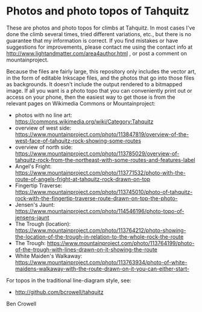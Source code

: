 Photos and photo topos of Tahquitz
==================================

These are photos and photo topos for climbs at Tahquitz. In most cases
I've done the climb several times, tried different variations, etc.,
but there is no guarantee that my information is correct. If you find
mistakes or have suggestions for improvements, please contact me using
the contact info at http://www.lightandmatter.com/area4author.html ,
or post a comment on mountainproject.

Because the files are fairly large, this repository only includes the
vector art, in the form of editable Inkscape files, and the photos
that go into those files as backgrounds.  It doesn't include the
output rendered to a bitmapped image. If all you want is a photo topo that
you can conveniently print out or access on your phone, then the easiest
way to get those is from the relevant pages on Wikimedia Commons
or Mountainproject:

* photos with no line art: https://commons.wikimedia.org/wiki/Category:Tahquitz
* overview of west side: https://www.mountainproject.com/photo/113847819/overview-of-the-west-face-of-tahquitz-rock-showing-some-routes
* overview of north side: https://www.mountainproject.com/photo/113785029/overview-of-tahquitz-rock-from-the-northeast-with-some-routes-and-features-label
* Angel's Fright: https://www.mountainproject.com/photo/113771532/photo-with-the-route-of-angels-fright-at-tahquitz-rock-drawn-on-top
* Fingertip Traverse: https://www.mountainproject.com/photo/113745010/photo-of-tahquitz-rock-with-the-fingertip-traverse-route-drawn-on-top-the-photo-
* Jensen's Jaunt: https://www.mountainproject.com/photo/114546196/photo-topo-of-jensens-jaunt
* The Trough (location): https://www.mountainproject.com/photo/113764212/photo-showing-the-location-of-the-trough-in-relation-to-the-whole-rock-the-route
* The Trough: https://www.mountainproject.com/photo/113764199/photo-of-the-trough-with-lines-drawn-on-it-showing-the-route
* White Maiden's Walkaway: https://www.mountainproject.com/photo/113763934/photo-of-white-maidens-walkaway-with-the-route-drawn-on-it-you-can-either-start-

For topos in the traditional line-diagram style, see:

* http://github.com/bcrowell/tahquitz

Ben Crowell
